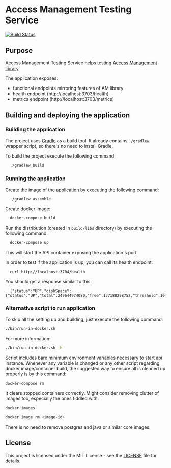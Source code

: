 # Access Management Testing Service

[![Build Status](https://travis-ci.org/hmcts/am-lib.svg?branch=master)](https://travis-ci.org/hmcts/am-lib)

## Purpose

Access Management Testing Service helps testing [Access Management library](am-lib). 

The application exposes:
 - functional endpoints mirroring features of AM library
 - health endpoint (http://localhost:3703/health)
 - metrics endpoint (http://localhost:3703/metrics)

## Building and deploying the application

### Building the application

The project uses [Gradle](https://gradle.org) as a build tool. It already contains
`./gradlew` wrapper script, so there's no need to install Gradle.

To build the project execute the following command:

```bash
  ./gradlew build
```

### Running the application

Create the image of the application by executing the following command:

```bash
  ./gradlew assemble
```

Create docker image:

```bash
  docker-compose build
```

Run the distribution (created in `build/libs` directory) by executing the following command:

```bash
  docker-compose up
```

This will start the API container exposing the application's port

In order to test if the application is up, you can call its health endpoint:

```bash
  curl http://localhost:3704/health
```

You should get a response similar to this:

```
  {"status":"UP","diskSpace":{"status":"UP","total":249644974080,"free":137188298752,"threshold":10485760}}
```

### Alternative script to run application

To skip all the setting up and building, just execute the following command:

```bash
./bin/run-in-docker.sh
```

For more information:

```bash
./bin/run-in-docker.sh -h
```

Script includes bare minimum environment variables necessary to start api instance. Whenever any variable is changed or any other script regarding docker image/container build, the suggested way to ensure all is cleaned up properly is by this command:

```bash
docker-compose rm
```

It clears stopped containers correctly. Might consider removing clutter of images too, especially the ones fiddled with:

```bash
docker images

docker image rm <image-id>
```

There is no need to remove postgres and java or similar core images.

## License

This project is licensed under the MIT License - see the [LICENSE](LICENSE.md) file for details.
